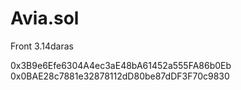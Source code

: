 # Avia.sol


Front 3.14daras


0x3B9e6Efe6304A4ec3aE48bA61452a555FA86b0Eb
0x0BAE28c7881e32878112dD80be87dDF3F70c9830
